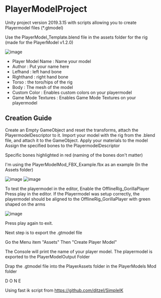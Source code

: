 # PlayerModelProject
Unity project version 2019.3.15 with scripts allowing you to create Playermodel files (*.gtmodel)

Use the PlayerModel_Template.blend file in the assets folder for the rig (made for the PlayerModel v1.2.0)

![image](https://user-images.githubusercontent.com/65086429/172030977-3c47a981-4416-465b-9d55-75e243fa4e16.png)

- Player Model Name : Name your model
- Author : Put your name here
- Lefhand : left hand bone
- Righthand : right hand bone
- Torso : the toro/hips of the rig
- Body : The mesh of the model
- Custom Color : Enables custom colors on your playermodel
- Game Mode Textures : Enables Game Mode Textures on your playermodel

## Creation Guide
Create an Empty GameObject and reset the transforms, attach the PlayermodelDescriptor to it.
Import your model with the rig from the .blend file, and attach it to the GameObject.
Apply your materials to the model
Assign the specified bones to the PlayermodelDescriptor

Specific bones highlighted in red (naming of the bones don't matter)

I'm using the PlayerModelMod_FBX_Example.fbx as an example (In the Assets folder)

![image](https://user-images.githubusercontent.com/65086429/172035609-9c94028e-437c-41ed-ac81-cb9d654a99d3.png)
![image](https://user-images.githubusercontent.com/65086429/172035618-70e3a86e-f8ec-4e92-a4c6-36894f6a1c13.png)


To test the playermodel in the editor,
Enable the OfflineRig_GorillaPlayer
Press play in the editor.
If the Playermodel was setup correctly, the playermodel should be aligned to the OfflineRig_GorillaPlayer with green shaped on the arms

![image](https://user-images.githubusercontent.com/65086429/172035710-3565cc07-5845-4917-bed4-df27cb0dccfa.png)

Press play again to exit.

Next step is to export the .gtmodel file

Go the Menu item "Assets"
Then "Create Player Model"

The Console will print the name of your player model.
The playermodel is exported to the PlayerModelOutput Folder

Drap the .gtmodel file into the PlayerAssets folder in the PlayerModels Mod folder

D O N E

Using fast ik script from https://github.com/ditzel/SimpleIK
